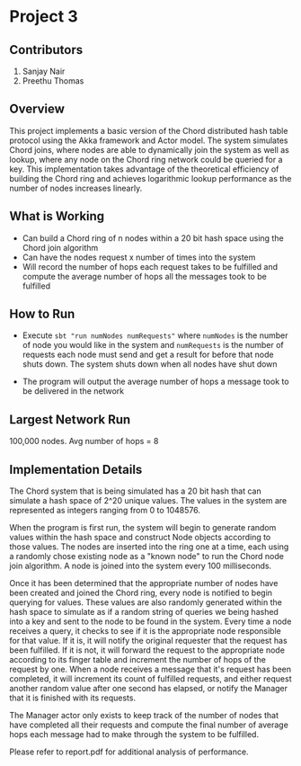 # Project 3

## Contributors

1. Sanjay Nair
2. Preethu Thomas


## Overview

This project implements a basic version of the Chord distributed hash table protocol using the Akka framework and
Actor model. The system simulates Chord joins, where nodes are able to dynamically join the system as well as lookup,
where any node on the Chord ring network could be queried for a key. This implementation takes advantage of the
theoretical efficiency of building the Chord ring and achieves logarithmic lookup performance as the number of nodes
increases linearly.

 
## What is Working

- Can build a Chord ring of n nodes within a 20 bit hash space using the Chord join algorithm
- Can have the nodes request x number of times into the system
- Will record the number of hops each request takes to be fulfilled and compute the average number of hops all the messages took to be fulfilled


## How to Run

- Execute ```sbt "run numNodes numRequests"``` where ```numNodes``` is the number of node
you would like in the system and ```numRequests``` is the number of requests each node must
send and get a result for before that node shuts down. The system shuts down when all nodes have shut down

- The program will output the average number of hops a message took to be delivered in the network

## Largest Network Run

100,000 nodes. Avg number of hops = 8


## Implementation Details

The Chord system that is being simulated has a 20 bit hash that can simulate a hash space of 2^20 unique values.
The values in the system are represented as integers ranging from 0 to 1048576.

When the program is first run, the system will begin to generate random values within the hash space and construct
Node objects according to those values. The nodes are inserted into the ring one at a time, each using a randomly chose
existing node as a "known node" to run the Chord node join algorithm. A node is joined into the system every 100 
milliseconds. 

Once it has been determined that the appropriate number of nodes have been created and joined the Chord
ring, every node is notified to begin querying for values. These values are also randomly generated within the hash 
space to simulate as if a random string of queries we being hashed into a key and sent to the node to be found in the
system. Every time a node receives a query, it checks to see if it is the appropriate node responsible for that value.
If it is, it will notify the original requester that the request has been fulfilled. If it is not, it will forward
the request to the appropriate node according to its finger table and increment the number of hops of the request by 
one. When a node receives a message that it's request has been completed, it will increment its count of fulfilled 
requests, and either request another random value after one second has elapsed, or notify the Manager that it is 
finished with its requests.

The Manager actor only exists to keep track of the number of nodes that have completed all their requests and compute
the final number of average hops each message had to make through the system to be fulfilled.



Please refer to report.pdf for additional analysis of performance.


